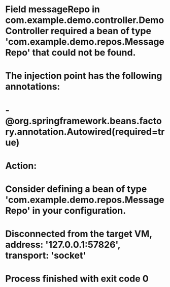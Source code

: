 # Field messageRepo in com.example.demo.controller.DemoController required a bean of type 'com.example.demo.repos.MessageRepo' that could not be found.
#	
# The injection point has the following annotations:
#	- @org.springframework.beans.factory.annotation.Autowired(required=true)
#	
#	
#	Action:
#	
#	Consider defining a bean of type 'com.example.demo.repos.MessageRepo' in your configuration.
#	
#	Disconnected from the target VM, address: '127.0.0.1:57826', transport: 'socket'
#	
#	Process finished with exit code 0
